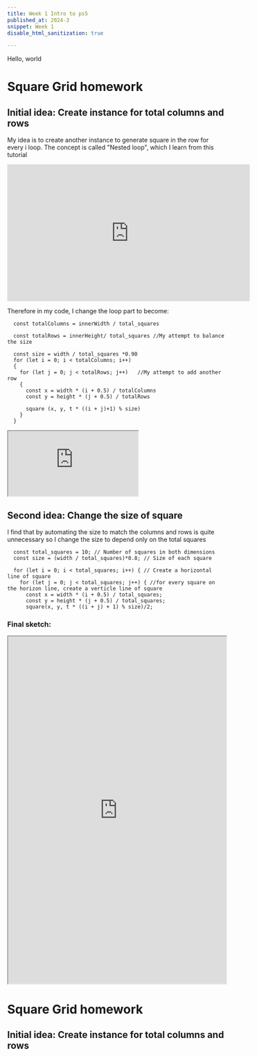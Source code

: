 ```yaml
---
title: Week 1 Intro to ps5
published_at: 2024-3
snippet: Week 1
disable_html_sanitization: true

---
```


Hello, world


# Square Grid homework
## Initial idea: Create instance for total columns and rows
My idea is to create another instance to generate square in the row for every i loop.
The concept is called "Nested loop", which I learn from this tutorial
<iframe width="560" height="315" src="https://www.youtube.com/embed/RCPof5TC-Gs?si=TPQMZ8EUzrcSwuC0" title="YouTube video player" frameborder="0" allow="accelerometer; autoplay; clipboard-write; encrypted-media; gyroscope; picture-in-picture; web-share" referrerpolicy="strict-origin-when-cross-origin" allowfullscreen></iframe>

Therefore in my code, I change the loop part to become:

```
  const totalColumns = innerWidth / total_squares 
    
  const totalRows = innerHeight/ total_squares //My attempt to balance the size 

  const size = width / total_squares *0.90
  for (let i = 0; i < totalColumns; i++) 
  {
    for (let j = 0; j < totalRows; j++)   //My attempt to add another row 
    {
      const x = width * (i + 0.5) / totalColumns
      const y = height * (j + 0.5) / totalRows

      square (x, y, t * ((i + j)+1) % size)
    }
  }
```
<iframe src="https://editor.p5js.org/HappiesDay/full/mfwKcft72"></iframe>

## Second idea: Change the size of square
I find that by automating the size to match the columns and rows is quite unnecessary so I change the size to depend only on the total squares
```
  const total_squares = 10; // Number of squares in both dimensions
  const size = (width / total_squares)*0.8; // Size of each square

  for (let i = 0; i < total_squares; i++) { // Create a horizontal line of square
    for (let j = 0; j < total_squares; j++) { //for every square on the horizon line, create a verticle line of square
      const x = width * (i + 0.5) / total_squares;  
      const y = height * (j + 0.5) / total_squares;
      square(x, y, t * ((i + j) + 1) % size)/2;

```

### Final sketch:

<iframe width="100%" height=800px src="https://editor.p5js.org/HappiesDay/full/LpYEK21eS"></iframe>


# Square Grid homework
## Initial idea: Create instance for total columns and rows